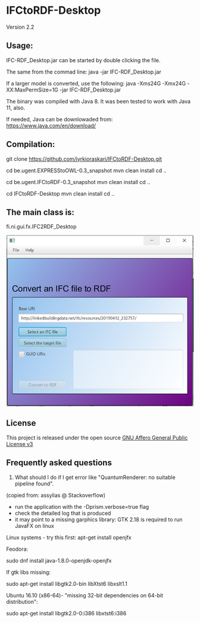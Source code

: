 # IFCtoRDF-Desktop
Version 2.2

## Usage: 
IFC-RDF_Desktop.jar can be started by double clicking the file.

The same from the commad line:
java -jar IFC-RDF_Desktop.jar

If a larger model is converted, use the following:
java -Xms24G -Xmx24G -XX:MaxPermSize=1G  -jar IFC-RDF_Desktop.jar

The binary was compiled with Java 8. It was been tested to work with Java 11, also.

If needed, Java can be downlowaded from:
https://www.java.com/en/download/

## Compilation: 
git clone https://github.com/jyrkioraskari/IFCtoRDF-Desktop.git

cd be.ugent.EXPRESStoOWL-0.3_snapshot
mvn clean install
cd ..

cd be.ugent.IFCtoRDF-0.3_snapshot
mvn clean install
cd ..

cd IFCtoRDF-Desktop
mvn clean install
cd ..

## The main class is:
fi.ni.gui.fx.IFC2RDF_Desktop


![GitHub Logo](/IFCtoRDF-Desktop/src/main/resources/screen.png)


## License
This project is released under the open source [GNU Affero General Public License v3](http://www.gnu.org/licenses/agpl-3.0.en.html)

## Frequently asked questions

1.  What should I do if I get error like "QuantumRenderer: no suitable pipeline found".

(copied from: assylias @ Stackoverflow)
- run the application with the -Dprism.verbose=true flag
- check the detailed log that is produced
- it may point to a missing garphics library: GTK 2.18 is required to run JavaFX on linux

Linux systems - try this first: 
 apt-get install openjfx

Feodora:

 sudo dnf install java-1.8.0-openjdk-openjfx

If gtk libs missing:

 sudo apt-get install libgtk2.0-bin libXtst6 libxslt1.1

Ubuntu 16.10 (x86-64)- "missing 32-bit dependencies on 64-bit distribution":

 sudo apt-get install libgtk2.0-0:i386 libxtst6:i386


